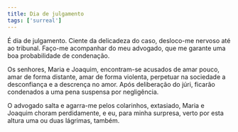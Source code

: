 ```yaml
---
title: Dia de julgamento
tags: ['surreal']
---
```


É dia de julgamento. Ciente da delicadeza do caso, desloco-me nervoso até ao tribunal. Faço-me acompanhar do meu advogado, que me garante uma boa probabilidade de condenação.

Os senhores, Maria e Joaquim, encontram-se acusados de amar pouco, amar de forma distante, amar de forma violenta, perpetuar na sociedade a desconfiança e a descrença no amor. Após deliberação do júri, ficarão condenados a uma pena suspensa por negligência.

O advogado salta e agarra-me pelos colarinhos, extasiado, Maria e Joaquim choram perdidamente, e eu, para minha surpresa, verto por esta altura uma ou duas lágrimas, também.